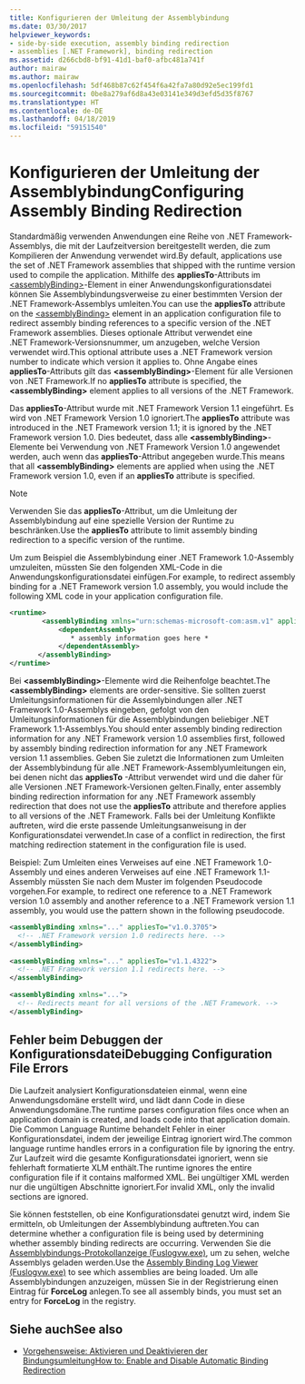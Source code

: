 ```yaml
---
title: Konfigurieren der Umleitung der Assemblybindung
ms.date: 03/30/2017
helpviewer_keywords:
- side-by-side execution, assembly binding redirection
- assemblies [.NET Framework], binding redirection
ms.assetid: d266cbd8-bf91-41d1-baf0-afbc481a741f
author: mairaw
ms.author: mairaw
ms.openlocfilehash: 5df468b87c62f454f6a42fa7a80d92e5ec199fd1
ms.sourcegitcommit: 0be8a279af6d8a43e03141e349d3efd5d35f8767
ms.translationtype: HT
ms.contentlocale: de-DE
ms.lasthandoff: 04/18/2019
ms.locfileid: "59151540"
---
```

# <a name="configuring-assembly-binding-redirection"></a><span data-ttu-id="31316-102">Konfigurieren der Umleitung der Assemblybindung</span><span class="sxs-lookup"><span data-stu-id="31316-102">Configuring Assembly Binding Redirection</span></span>
<span data-ttu-id="31316-103">Standardmäßig verwenden Anwendungen eine Reihe von .NET Framework-Assemblys, die mit der Laufzeitversion bereitgestellt werden, die zum Kompilieren der Anwendung verwendet wird.</span><span class="sxs-lookup"><span data-stu-id="31316-103">By default, applications use the set of .NET Framework assemblies that shipped with the runtime version used to compile the application.</span></span> <span data-ttu-id="31316-104">Mithilfe des **appliesTo**-Attributs im [\<assemblyBinding>](../../../docs/framework/configure-apps/file-schema/runtime/assemblybinding-element-for-runtime.md)-Element in einer Anwendungskonfigurationsdatei können Sie Assemblybindungsverweise zu einer bestimmten Version der .NET Framework-Assemblys umleiten.</span><span class="sxs-lookup"><span data-stu-id="31316-104">You can use the **appliesTo** attribute on the [\<assemblyBinding>](../../../docs/framework/configure-apps/file-schema/runtime/assemblybinding-element-for-runtime.md) element in an application configuration file to redirect assembly binding references to a specific version of the .NET Framework assemblies.</span></span> <span data-ttu-id="31316-105">Dieses optionale Attribut verwendet eine .NET Framework-Versionsnummer, um anzugeben, welche Version verwendet wird.</span><span class="sxs-lookup"><span data-stu-id="31316-105">This optional attribute uses a .NET Framework version number to indicate which version it applies to.</span></span> <span data-ttu-id="31316-106">Ohne Angabe eines **appliesTo**-Attributs gilt das **\<assemblyBinding>**-Element für alle Versionen von .NET Framework.</span><span class="sxs-lookup"><span data-stu-id="31316-106">If no **appliesTo** attribute is specified, the **\<assemblyBinding>** element applies to all versions of the .NET Framework.</span></span>  
  
 <span data-ttu-id="31316-107">Das **appliesTo**-Attribut wurde mit .NET Framework Version 1.1 eingeführt. Es wird von .NET Framework Version 1.0 ignoriert.</span><span class="sxs-lookup"><span data-stu-id="31316-107">The **appliesTo** attribute was introduced in the .NET Framework version 1.1; it is ignored by the .NET Framework version 1.0.</span></span> <span data-ttu-id="31316-108">Dies bedeutet, dass alle **\<assemblyBinding>**-Elemente bei Verwendung von .NET Framework Version 1.0 angewendet werden, auch wenn das **appliesTo**-Attribut angegeben wurde.</span><span class="sxs-lookup"><span data-stu-id="31316-108">This means that all **\<assemblyBinding>** elements are applied when using the .NET Framework version 1.0, even if an **appliesTo** attribute is specified.</span></span>  
  
> [!NOTE]
>  <span data-ttu-id="31316-109">Verwenden Sie das **appliesTo**-Attribut, um die Umleitung der Assemblybindung auf eine spezielle Version der Runtime zu beschränken.</span><span class="sxs-lookup"><span data-stu-id="31316-109">Use the **appliesTo** attribute to limit assembly binding redirection to a specific version of the runtime.</span></span>  
  
 <span data-ttu-id="31316-110">Um zum Beispiel die Assemblybindung einer .NET Framework 1.0-Assembly umzuleiten, müssten Sie den folgenden XML-Code in die Anwendungskonfigurationsdatei einfügen.</span><span class="sxs-lookup"><span data-stu-id="31316-110">For example, to redirect assembly binding for a .NET Framework version 1.0 assembly, you would include the following XML code in your application configuration file.</span></span>  
  
```xml  
<runtime>  
        <assemblyBinding xmlns="urn:schemas-microsoft-com:asm.v1" appliesTo="v1.0.3705">  
            <dependentAssembly>   
               * assembly information goes here *  
            </dependentAssembly>  
       </assemblyBinding>  
</runtime>  
```  
  
 <span data-ttu-id="31316-111">Bei **\<assemblyBinding>**-Elemente wird die Reihenfolge beachtet.</span><span class="sxs-lookup"><span data-stu-id="31316-111">The **\<assemblyBinding>** elements are order-sensitive.</span></span> <span data-ttu-id="31316-112">Sie sollten zuerst Umleitungsinformationen für die Assemlybindungen aller .NET Framework 1.0-Assemblys eingeben, gefolgt von den Umleitungsinformationen für die Assemblybindungen beliebiger .NET Framework 1.1-Assemblys.</span><span class="sxs-lookup"><span data-stu-id="31316-112">You should enter assembly binding redirection information for any .NET Framework version 1.0 assemblies first, followed by assembly binding redirection information for any .NET Framework version 1.1 assemblies.</span></span> <span data-ttu-id="31316-113">Geben Sie zuletzt die Informationen zum Umleiten der Assemblybindung für alle .NET Framework-Assemblyumleitungen ein, bei denen nicht das **appliesTo** -Attribut verwendet wird und die daher für alle Versionen .NET Framework-Versionen gelten.</span><span class="sxs-lookup"><span data-stu-id="31316-113">Finally, enter assembly binding redirection information for any .NET Framework assembly redirection that does not use the **appliesTo** attribute and therefore applies to all versions of the .NET Framework.</span></span> <span data-ttu-id="31316-114">Falls bei der Umleitung Konflikte auftreten, wird die erste passende Umleitungsanweisung in der Konfigurationsdatei verwendet.</span><span class="sxs-lookup"><span data-stu-id="31316-114">In case of a conflict in redirection, the first matching redirection statement in the configuration file is used.</span></span>  
  
 <span data-ttu-id="31316-115">Beispiel: Zum Umleiten eines Verweises auf eine .NET Framework 1.0-Assembly und eines anderen Verweises auf eine .NET Framework 1.1-Assembly müssten Sie nach dem Muster im folgenden Pseudocode vorgehen.</span><span class="sxs-lookup"><span data-stu-id="31316-115">For example, to redirect one reference to a .NET Framework version 1.0 assembly and another reference to a .NET Framework version 1.1 assembly, you would use the pattern shown in the following pseudocode.</span></span>  
  
```xml  
<assemblyBinding xmlns="..." appliesTo="v1.0.3705">   
  <!-- .NET Framework version 1.0 redirects here. -->   
</assemblyBinding>   
  
<assemblyBinding xmlns="..." appliesTo="v1.1.4322">   
  <!-- .NET Framework version 1.1 redirects here. -->   
</assemblyBinding>   
  
<assemblyBinding xmlns="...">   
  <!-- Redirects meant for all versions of the .NET Framework. -->   
</assemblyBinding>  
```  
  
## <a name="debugging-configuration-file-errors"></a><span data-ttu-id="31316-116">Fehler beim Debuggen der Konfigurationsdatei</span><span class="sxs-lookup"><span data-stu-id="31316-116">Debugging Configuration File Errors</span></span>  
 <span data-ttu-id="31316-117">Die Laufzeit analysiert Konfigurationsdateien einmal, wenn eine Anwendungsdomäne erstellt wird, und lädt dann Code in diese Anwendungsdomäne.</span><span class="sxs-lookup"><span data-stu-id="31316-117">The runtime parses configuration files once when an application domain is created, and loads code into that application domain.</span></span> <span data-ttu-id="31316-118">Die Common Language Runtime behandelt Fehler in einer Konfigurationsdatei, indem der jeweilige Eintrag ignoriert wird.</span><span class="sxs-lookup"><span data-stu-id="31316-118">The common language runtime handles errors in a configuration file by ignoring the entry.</span></span> <span data-ttu-id="31316-119">Zur Laufzeit wird die gesamte Konfigurationsdatei ignoriert, wenn sie fehlerhaft formatierte XLM enthält.</span><span class="sxs-lookup"><span data-stu-id="31316-119">The runtime ignores the entire configuration file if it contains malformed XML.</span></span> <span data-ttu-id="31316-120">Bei ungültiger XML werden nur die ungültigen Abschnitte ignoriert.</span><span class="sxs-lookup"><span data-stu-id="31316-120">For invalid XML, only the invalid sections are ignored.</span></span>  
  
 <span data-ttu-id="31316-121">Sie können feststellen, ob eine Konfigurationsdatei genutzt wird, indem Sie ermitteln, ob Umleitungen der Assemblybindung auftreten.</span><span class="sxs-lookup"><span data-stu-id="31316-121">You can determine whether a configuration file is being used by determining whether assembly binding redirects are occurring.</span></span> <span data-ttu-id="31316-122">Verwenden Sie die [Assemblybindungs-Protokollanzeige (Fuslogvw.exe)](../../../docs/framework/tools/fuslogvw-exe-assembly-binding-log-viewer.md), um zu sehen, welche Assemblys geladen werden.</span><span class="sxs-lookup"><span data-stu-id="31316-122">Use the [Assembly Binding Log Viewer (Fuslogvw.exe)](../../../docs/framework/tools/fuslogvw-exe-assembly-binding-log-viewer.md) to see which assemblies are being loaded.</span></span> <span data-ttu-id="31316-123">Um alle Assemblybindungen anzuzeigen, müssen Sie in der Registrierung einen Eintrag für **ForceLog** anlegen.</span><span class="sxs-lookup"><span data-stu-id="31316-123">To see all assembly binds, you must set an entry for **ForceLog** in the registry.</span></span>  
  
## <a name="see-also"></a><span data-ttu-id="31316-124">Siehe auch</span><span class="sxs-lookup"><span data-stu-id="31316-124">See also</span></span>

- [<span data-ttu-id="31316-125">Vorgehensweise: Aktivieren und Deaktivieren der Bindungsumleitung</span><span class="sxs-lookup"><span data-stu-id="31316-125">How to: Enable and Disable Automatic Binding Redirection</span></span>](../../../docs/framework/configure-apps/how-to-enable-and-disable-automatic-binding-redirection.md)
